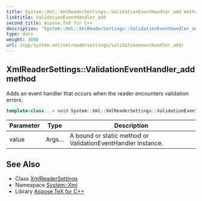 ```yaml
---
title: System::Xml::XmlReaderSettings::ValidationEventHandler_add method
linktitle: ValidationEventHandler_add
second_title: Aspose.TeX for C++
description: 'System::Xml::XmlReaderSettings::ValidationEventHandler_add method. Adds an event handler that occurs when the reader encounters validation errors in C++.'
type: docs
weight: 3800
url: /cpp/system.xml/xmlreadersettings/validationeventhandler_add/
---
```

## XmlReaderSettings::ValidationEventHandler_add method


Adds an event handler that occurs when the reader encounters validation errors.

```cpp
template<class...> void System::Xml::XmlReaderSettings::ValidationEventHandler_add(Args... value)
```


| Parameter | Type | Description |
| --- | --- | --- |
| value | Args... | A bound or static method or ValidationEventHandler instance. |

## See Also

* Class [XmlReaderSettings](../)
* Namespace [System::Xml](../../)
* Library [Aspose.TeX for C++](../../../)
